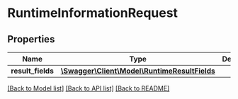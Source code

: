 # RuntimeInformationRequest

## Properties
Name | Type | Description | Notes
------------ | ------------- | ------------- | -------------
**result_fields** | [**\Swagger\Client\Model\RuntimeResultFields**](RuntimeResultFields.md) |  | [optional] 

[[Back to Model list]](../../README.md#documentation-for-models) [[Back to API list]](../../README.md#documentation-for-api-endpoints) [[Back to README]](../../README.md)

